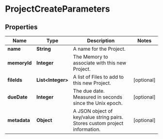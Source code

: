 

# ProjectCreateParameters

## Properties

Name | Type | Description | Notes
------------ | ------------- | ------------- | -------------
**name** | **String** | A name for the Project. | 
**memoryId** | **Integer** | The Memory to associate with this new Project. | 
**fileIds** | **List&lt;Integer&gt;** | A list of Files to add to this new Project. |  [optional]
**dueDate** | **Integer** | The due date. Measured in seconds since the Unix epoch. |  [optional]
**metadata** | **Object** | A JSON object of key/value string pairs. Stores custom project information. |  [optional]



